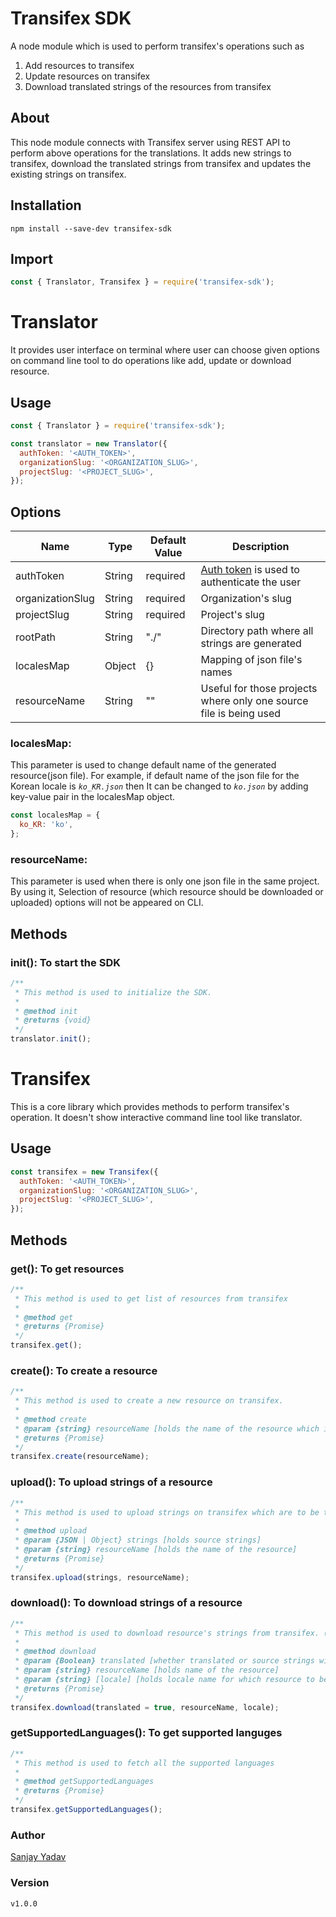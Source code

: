 # Transifex SDK

A node module which is used to perform transifex's operations such as
  1.  Add resources to transifex
  2.  Update resources on transifex
  3.  Download translated strings of the resources from transifex

## About

This node module connects with Transifex server using REST API to perform above operations for the translations. It adds new strings to transifex, download the translated strings from transifex and updates the existing strings on transifex.

## Installation

```console
npm install --save-dev transifex-sdk
```

## Import
```javascript
const { Translator, Transifex } = require('transifex-sdk');
```
# Translator
It provides user interface on terminal where user can choose given options on command line tool to do operations like add, update or download resource.
## Usage

```javascript
const { Translator } = require('transifex-sdk');

const translator = new Translator({
  authToken: '<AUTH_TOKEN>',
  organizationSlug: '<ORGANIZATION_SLUG>',
  projectSlug: '<PROJECT_SLUG>',
});

```

## Options

| Name             | Type   | Default Value | Description                                                                                 |
| ---------------- | ------ | ------------- | ------------------------------------------------------------------------------------------- |
| authToken        | String | required      | [Auth token](https://www.transifex.com/user/settings/api/) is used to authenticate the user |
| organizationSlug | String | required      | Organization's slug                                                                         |
| projectSlug      | String | required      | Project's slug                                                                              |
| rootPath         | String | "./"          | Directory path where all strings are generated                                              |
| localesMap       | Object | {}            | Mapping of json file's names                                                                |
| resourceName     | String | ""            | Useful for those projects where only one source file is being used                          |

### localesMap:
This parameter is used to change default name of the generated resource(json file). For example, if default name of the json file for the Korean locale is _`ko_KR.json`_ then It can be changed to _`ko.json`_ by adding key-value pair in the localesMap object.
```javascript
const localesMap = {
  ko_KR: 'ko',
};
```

### resourceName:
This parameter is used when there is only one json file in the same project. By using it, Selection of resource (which resource should be downloaded or uploaded) options will not be appeared on CLI.

## Methods

### init(): To start the SDK
```javascript
/**
 * This method is used to initialize the SDK.
 *
 * @method init
 * @returns {void}
 */
translator.init();
```

# Transifex
This is a core library which provides methods to perform transifex's operation. It doesn't show interactive command line tool like translator.

## Usage

```javascript
const transifex = new Transifex({
  authToken: '<AUTH_TOKEN>',
  organizationSlug: '<ORGANIZATION_SLUG>',
  projectSlug: '<PROJECT_SLUG>',
});
```

## Methods

### get(): To get resources

```javascript
/**
 * This method is used to get list of resources from transifex
 *
 * @method get
 * @returns {Promise}
 */
transifex.get();
```

### create(): To create a resource

```javascript
/**
 * This method is used to create a new resource on transifex.
 *
 * @method create
 * @param {string} resourceName [holds the name of the resource which is to be created on transifex]
 * @returns {Promise}
 */
transifex.create(resourceName);
```

### upload(): To upload strings of a resource

```javascript
/**
 * This method is used to upload strings on transifex which are to be translated by transifex
 *
 * @method upload
 * @param {JSON | Object} strings [holds source strings]
 * @param {string} resourceName [holds the name of the resource]
 * @returns {Promise}
 */
transifex.upload(strings, resourceName);
```


### download(): To download strings of a resource

```javascript
/**
 * This method is used to download resource's strings from transifex. (source strings | translated strings)
 *
 * @method download
 * @param {Boolean} translated [whether translated or source strings will be downloaded]
 * @param {string} resourceName [holds name of the resource]
 * @param {string} [locale] [holds locale name for which resource to be downloaded]
 * @returns {Promise}
 */
transifex.download(translated = true, resourceName, locale);
```
### getSupportedLanguages(): To get supported languges

```javascript
/**
 * This method is used to fetch all the supported languages
 * 
 * @method getSupportedLanguages
 * @returns {Promise}
 */
transifex.getSupportedLanguages();
```

### Author
[Sanjay Yadav](https://github.com/1sanjay1)

### Version
```v1.0.0```
